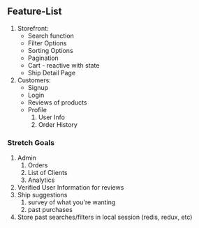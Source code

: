 ## Feature-List

1. Storefront:
   - Search function
   - Filter Options
   - Sorting Options
   - Pagination
   - Cart - reactive with state
   - Ship Detail Page
2. Customers:
   - Signup
   - Login
   - Reviews of products
   - Profile
     1. User Info
     2. Order History

### Stretch Goals

1. Admin
   1. Orders
   2. List of Clients
   3. Analytics
2. Verified User Information for reviews
3. Ship suggestions
   1. survey of what you're wanting
   2. past purchases
4. Store past searches/filters in local session (redis, redux, etc)
